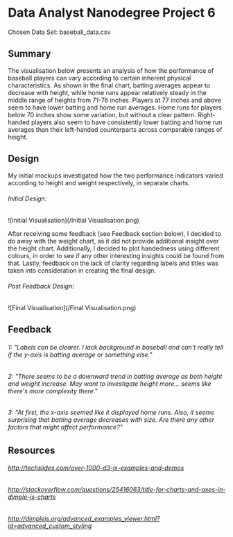# Data Analyst Nanodegree Project 6

Chosen Data Set: baseball_data.csv 

## Summary

The visualisation below presents an analysis of how the performance of baseball players can vary according to certain inherent physical characteristics.
As shown in the final chart, batting averages appear to decrease with height, while home runs appear relatively steady in the middle range of heights from 71-76 inches.
Players at 77 inches and above seem to have lower batting and home run averages. Home runs for players below 70 inches show some variation, but without a clear pattern.
Right-handed players also seem to have consistently lower batting and home run averages than their left-handed counterparts across comparable ranges of height.

## Design

My initial mockups investigated how the two performance indicators varied according to height and weight respectively, in separate charts.

###### Initial Design: 
![Initial Visualisation](/Initial Visualisation.png)

After receiving some feedback (see Feedback section below), I decided to do away with the weight chart, as it did not provide additional insight over the height chart.
Additionally, I decided to plot handedness using different colours, in order to see if any other interesting insights could be found from that.
Lastly, feedback on the lack of clarity regarding labels and titles was taken into consideration in creating the final design.

###### Post Feedback Design: 
![Final Visualisation](/Final Visualisation.png)

## Feedback

###### 1: "Labels can be clearer. I lack background in baseball and can't really tell if the y-axis is batting average or something else."

###### 2: "There seems to be a downward trend in batting average as both height and weight increase. May want to investigate height more... seems like there's more complexity there."

###### 3: "At first, the x-axis seemed like it displayed home runs. Also, it seems surprising that batting average decreases with size. Are there any other factors that might affect performance?"



## Resources

###### http://techslides.com/over-1000-d3-js-examples-and-demos
###### http://stackoverflow.com/questions/25416063/title-for-charts-and-axes-in-dimple-js-charts
###### http://dimplejs.org/advanced_examples_viewer.html?id=advanced_custom_styling
